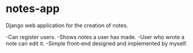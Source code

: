 # notes-app
Django web application for the creation of notes.

-Can register users.
-Shows notes a user has made.
-User who wrote a note can edit it.
-Simple front-end designed and implemented by myself.
